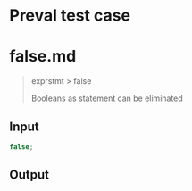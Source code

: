 # Preval test case

# false.md

> exprstmt > false
>
> Booleans as statement can be eliminated

## Input

`````js filename=intro
false;
`````

## Output

`````js filename=intro

`````
